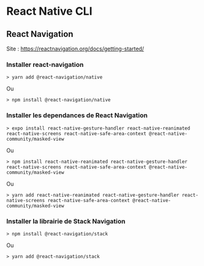 # React Native CLI


## React Navigation

Site : https://reactnavigation.org/docs/getting-started/

### Installer react-navigation

    > yarn add @react-navigation/native

Ou 

    > npm install @react-navigation/native

### Installer les dependances de React Navigation

    > expo install react-native-gesture-handler react-native-reanimated react-native-screens react-native-safe-area-context @react-native-community/masked-view

Ou

    > npm install react-native-reanimated react-native-gesture-handler react-native-screens react-native-safe-area-context @react-native-community/masked-view

Ou

    > yarn add react-native-reanimated react-native-gesture-handler react-native-screens react-native-safe-area-context @react-native-community/masked-view

### Installer la librairie de Stack Navigation

    > npm install @react-navigation/stack

Ou

    > yarn add @react-navigation/stack

